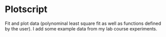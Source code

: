 # Plotscript
Fit and plot data (polynominal least square fit as well as functions defined by the user). I add some example data from my lab course experiments.
